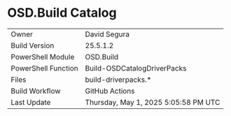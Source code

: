 ﻿# OSD.Build Catalog

| | |
|-|-|
| Owner | David Segura |
| Build Version | 25.5.1.2 |
| PowerShell Module | OSD.Build |
| PowerShell Function | Build-OSDCatalogDriverPacks |
| Files | build-driverpacks.* |
| Build Workflow | GitHub Actions |
| Last Update | Thursday, May 1, 2025 5:05:58 PM UTC |
